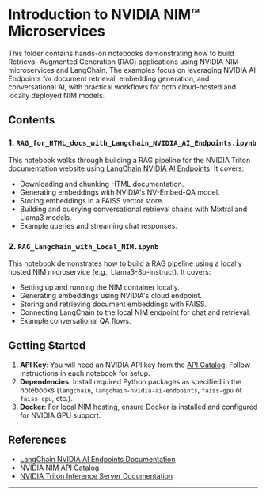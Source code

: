 # Introduction to NVIDIA NIM™ Microservices

This folder contains hands-on notebooks demonstrating how to build Retrieval-Augmented Generation (RAG) applications using NVIDIA NIM microservices and LangChain. The examples focus on leveraging NVIDIA AI Endpoints for document retrieval, embedding generation, and conversational AI, with practical workflows for both cloud-hosted and locally deployed NIM models.

## Contents

### 1. `RAG_for_HTML_docs_with_Langchain_NVIDIA_AI_Endpoints.ipynb`
This notebook walks through building a RAG pipeline for the NVIDIA Triton documentation website using [LangChain NVIDIA AI Endpoints](https://python.langchain.com/docs/integrations/text_embedding/nvidia_ai_endpoints). 
It covers:
- Downloading and chunking HTML documentation.
- Generating embeddings with NVIDIA's NV-Embed-QA model.
- Storing embeddings in a FAISS vector store.
- Building and querying conversational retrieval chains with Mixtral and Llama3 models.
- Example queries and streaming chat responses.

### 2. `RAG_Langchain_with_Local_NIM.ipynb`
This notebook demonstrates how to build a RAG pipeline using a locally hosted NIM microservice (e.g., Llama3-8b-instruct). 
It covers:
- Setting up and running the NIM container locally.
- Generating embeddings using NVIDIA's cloud endpoint.
- Storing and retrieving document embeddings with FAISS.
- Connecting LangChain to the local NIM endpoint for chat and retrieval.
- Example conversational QA flows.

## Getting Started

1. **API Key**: You will need an NVIDIA API key from the [API Catalog](https://build.nvidia.com/). Follow instructions in each notebook for setup.
2. **Dependencies**: Install required Python packages as specified in the notebooks (`langchain`, `langchain-nvidia-ai-endpoints`, `faiss-gpu` or `faiss-cpu`, etc.).
3. **Docker**: For local NIM hosting, ensure Docker is installed and configured for NVIDIA GPU support.

## References

- [LangChain NVIDIA AI Endpoints Documentation](https://python.langchain.com/docs/integrations/text_embedding/nvidia_ai_endpoints)
- [NVIDIA NIM API Catalog](https://build.nvidia.com/)
- [NVIDIA Triton Inference Server Documentation](https://docs.nvidia.com/deeplearning/triton-inference-server/user-guide/docs/index.html)

---
